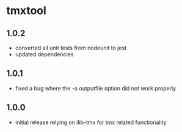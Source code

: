 # tmxtool

## 1.0.2

- converted all unit tests from nodeunit to jest
- updated dependencies

## 1.0.1

- fixed a bug where the -o outputfile option did not work properly

## 1.0.0

- initial release relying on ilib-tmx for tmx related functionality
